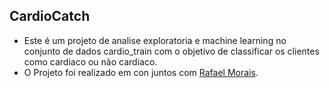 ## CardioCatch
- Este é um projeto de analise exploratoria e machine learning no conjunto de dados cardio_train com o objetivo de classificar os clientes como cardiaco ou não cardiaco.
- O Projeto foi realizado em con juntos com [Rafael Morais](https://github.com/Raffae2679).
